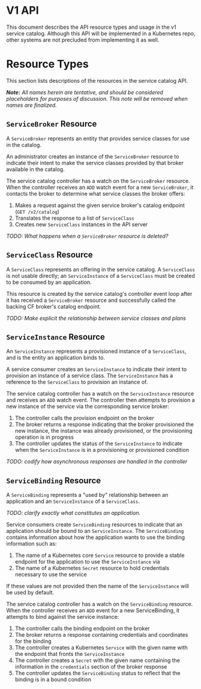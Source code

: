 # V1 API

This document describes the API resource types and usage in the v1 service
catalog. Although this API will be implemented in a Kubernetes repo, other
systems are not precluded from implementing it as well.

# Resource Types

This section lists descriptions of the resources in the service catalog API.

*__Note:__ All names herein are tentative, and should be considered placeholders
for purposes of discussion. This note will be removed when names are finalized.*

## `ServiceBroker` Resource

A `ServiceBroker` represents an entity that provides service classes for use in the
catalog.

An administrator creates an instance of the `ServiceBroker` resource to indicate their
intent to make the service classes provided by that broker available in the
catalog.

The service catalog controller has a watch on the `ServiceBroker` resource.  When the
controller receives an `ADD` watch event for a new `ServiceBroker`, it contacts the
broker to determine what service classes the broker offers:

1. Makes a request against the given service broker's catalog endpoint
   (`GET /v2/catalog`)
2. Translates the response to a list of `ServiceClass`
3. Creates new `ServiceClass` instances in the API server

*TODO: What happens when a `ServiceBroker` resource is deleted?*

## `ServiceClass` Resource

A `ServiceClass` represents an offering in the service catalog.  A
`ServiceClass` is not usable directly; an `ServiceInstance` of a `ServiceClass` must be
created to be consumed by an application.

This resource is created by the service catalog's controller event loop after
it has received a `ServiceBroker` resource and successfully called the backing CF
broker's catalog endpoint.

*TODO: Make explicit the relationship between service classes and plans*

## `ServiceInstance` Resource

An `ServiceInstance` represents a provisioned instance of a `ServiceClass`, and is the
entity an application binds to.

A service consumer creates an `ServiceInstance` to indicate their intent to provision
an instance of a service class.  The `ServiceInstance` has a reference to the
`ServiceClass` to provision an instance of.

The service catalog controller has a watch on the `ServiceInstance` resource and
receives an `ADD` watch event. The controller then attempts to provision a new
instance of the service via the corresponding service broker:

1.  The controller calls the provision endpoint on the broker 
2.  The broker returns a response indicating that the broker provisioned the new
    instance, the instance was already provisioned, or the provisioning
    operation is in progress
3.  The controller updates the status of the `ServiceInstance` to indicate when the
    `ServiceInstance` is in a provisioning or provisioned condition

*TODO: codify how asynchronous responses are handled in the controller*

## `ServiceBinding` Resource

A `ServiceBinding` represents a "used by" relationship between an application and an
`ServiceInstance` of a `ServiceClass`.

*TODO: clarify exactly what constitutes an application.*

Service consumers create `ServiceBinding` resources to indicate that an application
should be bound to an `ServiceInstance`.  The `ServiceBinding` contains information about how
the application wants to use the binding information such as:

1.  The name of a Kubernetes core `Service` resource to provide a stable
    endpoint for the application to use the `ServiceInstance` via
2.  The name of a Kubernetes `Secret` resource to hold credentials necessary to
    use the service

If these values are not provided then the name of the `ServiceInstance` will be
used by default.

The service catalog controller has a watch on the `ServiceBinding` resource.  When the
controller receives an `ADD` event for a new ServiceBinding, it attempts to bind
against the service instance:

1.  The controller calls the binding endpoint on the broker
2.  The broker returns a response containing credentials and coordinates for
    the binding
3.  The controller creates a Kubernetes `Service` with the given name with the
    endpoint that fronts the `ServiceInstance`
4.  The controller creates a `Secret` with the given name containing the
    information in the `credentials` section of the broker response
5.  The controller updates the `ServiceBinding` status to reflect that the binding is
    in a bound condition
